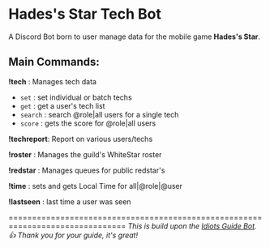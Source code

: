 # Hades's Star Tech Bot

A Discord Bot born to user manage data for the mobile game **Hades's Star**.

## Main Commands:

**!tech** : Manages tech data
  - `set`    : set individual or batch techs
  - `get`    : get a user's tech list
  - `search` : search @role|all users for a single tech
  - `score`  : gets the score for @role|all users

**!techreport**: Report on various users/techs 

**!roster** : Manages the guild's WhiteStar roster

**!redstar** : Manages queues for public redstar's

**!time** : sets and gets Local Time for all|@role|@user 

**!lastseen** : last time a user was seen

===============================================================================
*This is build upon the [Idiots Guide Bot](https://github.com/An-Idiots-Guide/guidebot.git). :+1: Thank you for your guide, it's great!*
